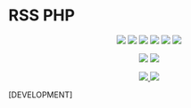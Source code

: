 # RSS PHP 

<p align="center">
   <img src="https://img.shields.io/bower/l/MI?style=flat-square">
   <img src="https://img.shields.io/badge/version-1.0.0-blue">
   <img src="https://img.shields.io/github/issues/rhaymisonbetini/rss-php.svg">
   <img src="https://img.shields.io/github/issues-closed/rhaymisonbetini/rss-php.svg">
   <img src="https://img.shields.io/github/issues-pr/rhaymisonbetini/rss-php.svg">
   <img src="https://img.shields.io/github/issues-pr-closed/rhaymisonbetini/rss-php.svg">
</p>

<p align="center">
   <img src="https://img.shields.io/badge/PHP-777BB4?style=for-the-badge&logo=php&logoColor=white">
   <img src="https://img.shields.io/badge/RSS-FFA500?style=for-the-badge&logo=rss&logoColor=white">
</p>

<p align="center">
  <a href="https://www.linkedin.com/in/heleno-betini-2b3016175/" target="_blank">
    <img src="https://img.shields.io/badge/LinkedIn-0077B5?style=for-the-badge&logo=linkedin&logoColor=white">
  </a>
  <a href="https://github.com/rhaymisonbetini" target="_blank">
    <img src="https://img.shields.io/badge/GitHub-100000?style=for-the-badge&logo=github&logoColor=white">
  </a>
</p>


[DEVELOPMENT]